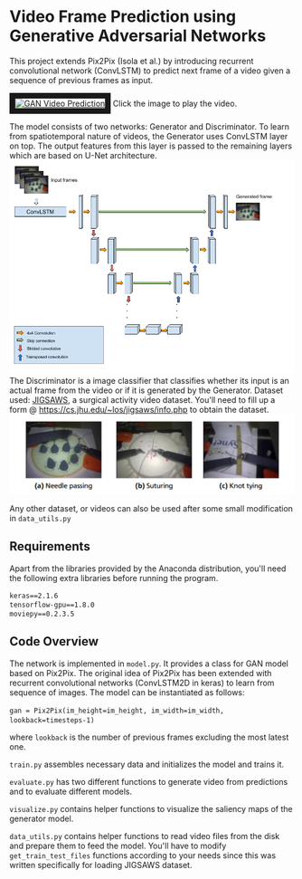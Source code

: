 # Video Frame Prediction using Generative Adversarial Networks
This project extends Pix2Pix (Isola et al.) by introducing recurrent convolutional network (ConvLSTM) to predict next frame of a video given a sequence of previous frames as input. 

<a href="https://www.youtube.com/watch?feature=player_embedded&v=qYRys-0HEnk
" target="_blank"><img src="https://img.youtube.com/vi/qYRys-0HEnk/0.jpg" 
alt="GAN Video Prediction" width="480" height="480" border="10" /></a>
Click the image to play the video.

The model consists of two networks: Generator and Discriminator.
To learn from spatiotemporal nature of videos, the Generator uses ConvLSTM layer on top. The output features from this layer is passed to the remaining layers which are based on U-Net architecture. 
![generator architecture](images/video_generator.png)
The Discriminator is a image classifier that classifies whether its input is an actual frame from the video or if it is generated by the Generator.
Dataset used: [JIGSAWS](https://cirl.lcsr.jhu.edu/research/hmm/datasets/jigsaws_release/), a surgical activity video dataset. You'll need to fill up a form @ https://cs.jhu.edu/~los/jigsaws/info.php to obtain the dataset. 
![jigsaws sample](images/jigsaws_sample.PNG)

Any other dataset, or videos can also be used after some small modification in `data_utils.py`

## Requirements
Apart from the libraries provided by the Anaconda distribution, you'll need the following extra libraries before running the program.
```
keras==2.1.6
tensorflow-gpu==1.8.0
moviepy==0.2.3.5
```

## Code Overview
The network is implemented in `model.py`. It provides a class for GAN model based on Pix2Pix. The original idea of Pix2Pix has been extended with recurrent convolutional networks (ConvLSTM2D in keras) to learn from sequence of images. The model can be instantiated as follows:

`gan = Pix2Pix(im_height=im_height, im_width=im_width, lookback=timesteps-1)`

where `lookback` is the number of previous frames excluding the most latest one.

`train.py` assembles necessary data and initializes the model and trains it.

`evaluate.py` has two different functions to generate video from predictions and to evaluate different models.

`visualize.py` contains helper functions to visualize the saliency maps of the generator model.

`data_utils.py` contains helper functions to read video files from the disk and prepare them to feed the model. You'll have to modify `get_train_test_files` functions according to your needs since this was written specifically for loading JIGSAWS dataset.

